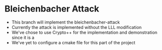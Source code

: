 # Bleichenbacher Attack

* This branch will implement the bleichenbacher-attack
* Currently the attack is implemented without the LLL modification
* We've chose to use Crypto++ for the implementation and demonstration since it is a 
* We've yet to configure a cmake file for this part of the project
